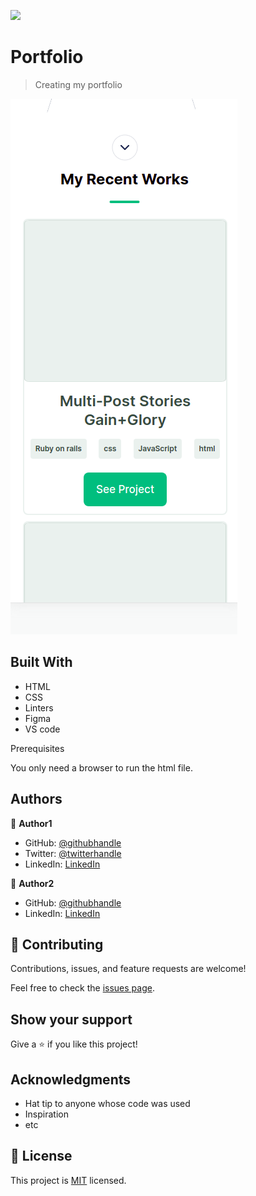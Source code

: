 ![](https://img.shields.io/badge/Microverse-blueviolet)

# Portfolio

> Creating my portfolio

![screenshot](./Screenshot3.png)



## Built With

- HTML
- CSS
- Linters
- Figma
- VS code

Prerequisites

You only need a browser to run the html file.



## Authors

👤 **Author1**

- GitHub: [@githubhandle](https://github.com/iLynette)
- Twitter: [@twitterhandle](https://twitter.com/acholah_lynette)
- LinkedIn: [LinkedIn](https://www.linkedin.com/in/lynette-acholah/)

👤 **Author2**

- GitHub: [@githubhandle](https://github.com/i-max-xi)
- LinkedIn: [LinkedIn](https://www.linkedin.com/in/appiah-maxwell-0212b41a1/)


## 🤝 Contributing

Contributions, issues, and feature requests are welcome!

Feel free to check the [issues page](../../issues/).

## Show your support

Give a ⭐️ if you like this project!

## Acknowledgments

- Hat tip to anyone whose code was used
- Inspiration
- etc

## 📝 License

This project is [MIT](./MIT.md) licensed.

